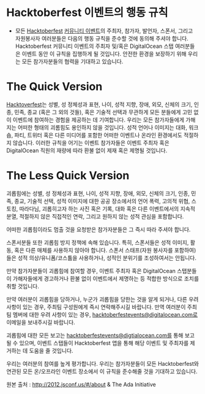 # Hacktoberfest 이벤트의 행동 규칙
- 모든 [Hacktoberfest](https://hacktoberfest.digitalocean.com) [커뮤니티 이벤트](https://hacktoberfest.digitalocean.com/events)의 주최자, 참가자, 발언자, 스폰서, 그리고 자원봉사자 여러분들은 다음의 행동 규칙을 준수할 것에 동의해 주셔야 합니다. Hacktoberfest 커뮤니티 이벤트의 주최자 및/혹은 DigitalOcean 스탭 여러분들은 이벤트 동안 이 규칙을 집행하게 될 것입니다. 안전한 환경을 보장하기 위해 우리는 모든 참가자분들의 협력을 기대하고 있습니다.

# The Quick Version
[Hacktoverfest](https://hacktoberfest.digitalocean.com)는 성별, 성 정체성과 표현, 나이, 성적 지향, 장애, 외모, 신체의 크기, 인종, 민족, 종교 (혹은 그 외의 것들), 혹은 기술적 선택과 무관하게 모든 분들에게 고민 없이 이벤트에 참여하는 경험을 제공하는 데 기여합니다. 우리는 모든 참가자들에게 가해지는 어떠한 형태의 괴롬힘도 용인하지 않을 것입니다. 성적 언어나 이미지는 대화, 워크숍, 파티, 트위터 혹은 다른 미디어를 포함한 어떠한 이벤트나 온라인 환경에서도 적절하지 않습니다. 이러한 규칙을 어기는 이벤트 참가자들은 이벤트 주최자 혹은 DigitalOcean 직원의 재량에 따라 환불 없이 제재 혹은 제명될 것입니다.

# The Less Quick Version
괴롭힘에는 성별, 성 정체성과 표현, 나이, 성적 지향, 장애, 외모, 신체의 크기, 인종, 민족, 종교, 기술적 선택, 성적 이미지에 대한 공공 장소에서의 언어 폭력, 고의적 위협, 스토킹, 따라다님, 괴롭히고자 하는 사진 혹은 기록, 대화 혹은 다른 이벤트에서의 지속적 분열, 적절하지 않은 직접적인 연락, 그리고 원하지 않는 성적 관심을 포함합니다.

어떠한 괴롭힘이라도 멈출 것을 요청받은 참가자분들은 그 즉시 따라 주셔야 합니다.

스폰서분들 또한 괴롭힘 방지 정책에 속해 있습니다. 특히, 스폰서들은 성적 이미지, 활동, 혹은 다른 매체를 사용하지 않아야 합니다. 스폰서 스태프(자원 봉사자를 포함하여)들은 성적 의상/유니폼/코스튬을 사용하거나, 성적인 분위기를 조성하여서는 안됩니다.

만약 참가자분들이 괴롭힘에 참여할 경우, 이벤트 주최자 혹은 DigitalOcean 스탭분들이 가해자들에게 경고하거나 환불 없이 이벤트에서 제명하는 등 적합한 방식으로 조치를 취할 것입니다.

만약 여러분이 괴롭힘을 당하거나, 누군가 괴롭힘을 당한는 것을 알게 되거나, 다른 우려 사항이 있는 경우, 주최팀 구성원에게 즉시 연락해주시길 바랍니다. 만역 여러분이 주최팀 멤버에 대한 우려 사항이 있는 경우, hacktoberfestevents@digitalocean.com로 이메일을 보내주시길 바랍니다.

괴롭힘에 대한 모든 보고는 hacktoberfestevents@digtialocean.com를 통해 보고될 수 있으며, 이벤트 스탭들이 Hacktoberfest 앱을 통해 해당 이벤트 및 주최자를 제거하는 데 도움을 줄 것입니다.

우리는 여러분의 참여를 높게 평가합니다. 우리는 참가자분들이 모든 Hacktoberfest와 연관된 모든 온/오프라인 이벤트 장소에서 이 규칙을 준수해줄 것을 기대하고 있습니다.

원본 출처 : http://2012.jsconf.us/#/about & The Ada Initiative